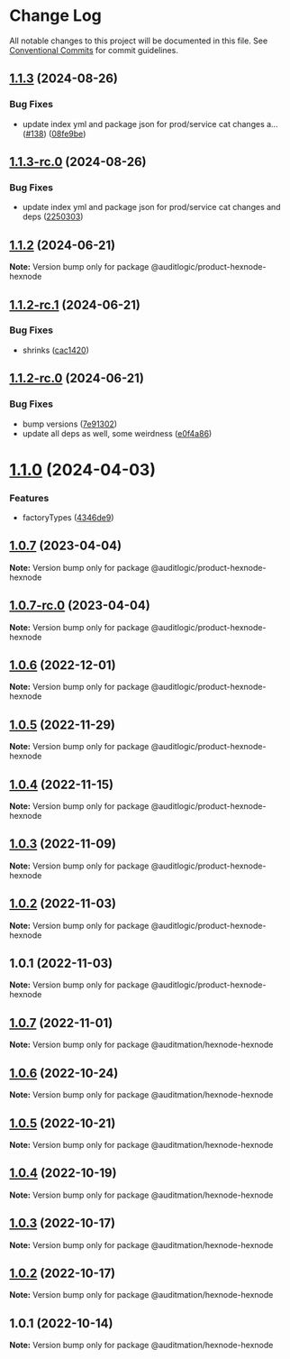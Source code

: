 # Change Log

All notable changes to this project will be documented in this file.
See [Conventional Commits](https://conventionalcommits.org) for commit guidelines.

## [1.1.3](https://github.com/auditlogic/product/compare/@auditlogic/product-hexnode-hexnode@1.1.2...@auditlogic/product-hexnode-hexnode@1.1.3) (2024-08-26)


### Bug Fixes

* update index yml and package json for prod/service cat changes a… ([#138](https://github.com/auditlogic/product/issues/138)) ([08fe9be](https://github.com/auditlogic/product/commit/08fe9beb1c8457462a19bc69caa02e6212d97e1a))





## [1.1.3-rc.0](https://github.com/auditlogic/product/compare/@auditlogic/product-hexnode-hexnode@1.1.2...@auditlogic/product-hexnode-hexnode@1.1.3-rc.0) (2024-08-26)


### Bug Fixes

* update index yml and package json for prod/service cat changes and deps ([2250303](https://github.com/auditlogic/product/commit/225030363a363608240135b7ebed386b28f01e4b))





## [1.1.2](https://github.com/auditlogic/product/compare/@auditlogic/product-hexnode-hexnode@1.1.2-rc.1...@auditlogic/product-hexnode-hexnode@1.1.2) (2024-06-21)

**Note:** Version bump only for package @auditlogic/product-hexnode-hexnode





## [1.1.2-rc.1](https://github.com/auditlogic/product/compare/@auditlogic/product-hexnode-hexnode@1.1.2-rc.0...@auditlogic/product-hexnode-hexnode@1.1.2-rc.1) (2024-06-21)


### Bug Fixes

* shrinks ([cac1420](https://github.com/auditlogic/product/commit/cac14200fefcd8183ab69fe89a47bd3f70f563e9))





## [1.1.2-rc.0](https://github.com/auditlogic/product/compare/@auditlogic/product-hexnode-hexnode@1.1.0...@auditlogic/product-hexnode-hexnode@1.1.2-rc.0) (2024-06-21)


### Bug Fixes

* bump versions ([7e91302](https://github.com/auditlogic/product/commit/7e913023b8b312150ed7762c32fbbe616be71de5))
* update all deps as well, some weirdness ([e0f4a86](https://github.com/auditlogic/product/commit/e0f4a864714e2d3de6bbf3da014d5312fe53be2f))





# [1.1.0](https://github.com/auditlogic/product/compare/@auditlogic/product-hexnode-hexnode@1.0.7...@auditlogic/product-hexnode-hexnode@1.1.0) (2024-04-03)


### Features

* factoryTypes ([4346de9](https://github.com/auditlogic/product/commit/4346de92693aee892fccf725338ffc7b80ab182b))





## [1.0.7](https://github.com/auditlogic/product/compare/@auditlogic/product-hexnode-hexnode@1.0.6...@auditlogic/product-hexnode-hexnode@1.0.7) (2023-04-04)

**Note:** Version bump only for package @auditlogic/product-hexnode-hexnode





## [1.0.7-rc.0](https://github.com/auditlogic/product/compare/@auditlogic/product-hexnode-hexnode@1.0.6...@auditlogic/product-hexnode-hexnode@1.0.7-rc.0) (2023-04-04)

**Note:** Version bump only for package @auditlogic/product-hexnode-hexnode





## [1.0.6](https://github.com/auditlogic/product/compare/@auditlogic/product-hexnode-hexnode@1.0.5...@auditlogic/product-hexnode-hexnode@1.0.6) (2022-12-01)

**Note:** Version bump only for package @auditlogic/product-hexnode-hexnode





## [1.0.5](https://github.com/auditlogic/product/compare/@auditlogic/product-hexnode-hexnode@1.0.4...@auditlogic/product-hexnode-hexnode@1.0.5) (2022-11-29)

**Note:** Version bump only for package @auditlogic/product-hexnode-hexnode





## [1.0.4](https://github.com/auditlogic/product/compare/@auditlogic/product-hexnode-hexnode@1.0.3...@auditlogic/product-hexnode-hexnode@1.0.4) (2022-11-15)

**Note:** Version bump only for package @auditlogic/product-hexnode-hexnode





## [1.0.3](https://github.com/auditlogic/product/compare/@auditlogic/product-hexnode-hexnode@1.0.2...@auditlogic/product-hexnode-hexnode@1.0.3) (2022-11-09)

**Note:** Version bump only for package @auditlogic/product-hexnode-hexnode





## [1.0.2](https://github.com/auditlogic/product/compare/@auditlogic/product-hexnode-hexnode@1.0.1...@auditlogic/product-hexnode-hexnode@1.0.2) (2022-11-03)

**Note:** Version bump only for package @auditlogic/product-hexnode-hexnode





## 1.0.1 (2022-11-03)

**Note:** Version bump only for package @auditlogic/product-hexnode-hexnode





## [1.0.7](https://github.com/auditmation/store-content/compare/@auditmation/hexnode-hexnode@1.0.6...@auditmation/hexnode-hexnode@1.0.7) (2022-11-01)

**Note:** Version bump only for package @auditmation/hexnode-hexnode





## [1.0.6](https://github.com/auditmation/store-content/compare/@auditmation/hexnode-hexnode@1.0.5...@auditmation/hexnode-hexnode@1.0.6) (2022-10-24)

**Note:** Version bump only for package @auditmation/hexnode-hexnode





## [1.0.5](https://github.com/auditmation/store-content/compare/@auditmation/hexnode-hexnode@1.0.4...@auditmation/hexnode-hexnode@1.0.5) (2022-10-21)

**Note:** Version bump only for package @auditmation/hexnode-hexnode





## [1.0.4](https://github.com/auditmation/store-content/compare/@auditmation/hexnode-hexnode@1.0.3...@auditmation/hexnode-hexnode@1.0.4) (2022-10-19)

**Note:** Version bump only for package @auditmation/hexnode-hexnode





## [1.0.3](https://github.com/auditmation/store-content/compare/@auditmation/hexnode-hexnode@1.0.2...@auditmation/hexnode-hexnode@1.0.3) (2022-10-17)

**Note:** Version bump only for package @auditmation/hexnode-hexnode





## [1.0.2](https://github.com/auditmation/store-content/compare/@auditmation/hexnode-hexnode@1.0.1...@auditmation/hexnode-hexnode@1.0.2) (2022-10-17)

**Note:** Version bump only for package @auditmation/hexnode-hexnode





## 1.0.1 (2022-10-14)

**Note:** Version bump only for package @auditmation/hexnode-hexnode
